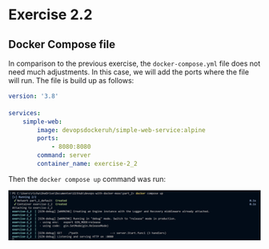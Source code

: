 # Exercise 2.2

## Docker Compose file

In comparison to the previous exercise, the ``docker-compose.yml`` file does not need much adjustments. In this case, we will add the ports where the file will run. The file is build up as follows:

```yml
version: '3.8'

services: 
    simple-web: 
        image: devopsdockeruh/simple-web-service:alpine
        ports:
            - 8080:8080 
        command: server
        container_name: exercise-2_2
```

Then the ``docker compose up`` command was run:

![compose-up](image/Exercise_2_2.png)
